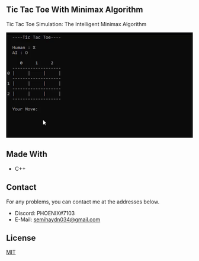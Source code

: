 <!--
*** Semih Aydın 2021
-->

## Tic Tac Toe With Minimax Algorithm
Tic Tac Toe Simulation: The Intelligent Minimax Algorithm

![Demo](./assets/demo.gif)

## Made With
*   C++

## Contact
For any problems, you can contact me at the addresses below.
*   Discord: PHOENIX#7103
*   E-Mail: semihaydn034@gmail.com

## License
[MIT](https://choosealicense.com/licenses/mit/)
